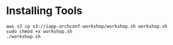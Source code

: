 # Installing Tools

```text
aws s3 cp s3://iapp-archconf-workshop/workshop.sh workshop.sh
sudo chmod +x workshop.sh
./workshop.sh
```

